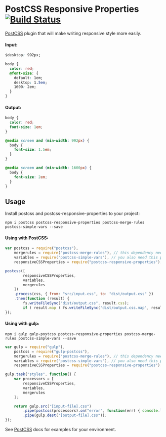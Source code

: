 # PostCSS Responsive Properties [![Build Status][ci-img]][ci]

[PostCSS] plugin that will make writing responsive style more easily.

[PostCSS]: https://github.com/postcss/postcss
[ci-img]:  https://travis-ci.org/alexandr-solovyov/postcss-responsive-properties.svg
[ci]:      https://travis-ci.org/alexandr-solovyov/postcss-responsive-properties


#### Input:
```css
$desktop: 992px;

body {
  color: red;   
  @font-size: {
    default: 1em;
    desktop: 1.5em;
    1600: 2em;
  }
}

```


#### Output:
```css
body {
  color: red;
  font-size: 1em;
}

@media screen and (min-width: 992px) {
  body {
    font-size: 1.5em;
  }
}

@media screen and (min-width: 1600px) {
  body {
    font-size: 2em;
  }
}
```

## Usage

Install postcss and postcss-responsive-properties to your project:
```
npm i postcss postcss-responsive-properties postcss-merge-rules postcss-simple-vars --save
```

#### Using with PostCSS:
```js
var postcss = require("postcss"),
    mergerules = require("postcss-merge-rules"), // this dependency needed for clean-up plugin output
    variables = require("postcss-simple-vars"), // you also need this plugin for using variables in properties
    responsiveCSSProperties = require("postcss-responsive-properties");

postcss([
        responsiveCSSProperties,
        variables,
        mergerules
    ])
    .process(css, { from: "src/input.css", to: "dist/output.css" })
    .then(function (result) {
        fs.writeFileSync("dist/output.css", result.css);
        if ( result.map ) fs.writeFileSync("dist/output.css.map", result.map);
});
```

#### Using with gulp:

```
npm i gulp gulp-postcss postcss-responsive-properties postcss-merge-rules postcss-simple-vars --save
```

```js
var gulp = require("gulp"),
    postcss = require("gulp-postcss"),
    mergerules = require("postcss-merge-rules"), // this dependency needed for clean-up plugin output
    variables = require("postcss-simple-vars"), // you also need this plugin for using variables in properties
    responsiveCSSProperties = require("postcss-responsive-properties");

gulp.task("styles", function() {
    var processors = [
        responsiveCSSProperties,
        variables,
        mergerules
    ];

    return gulp.src("[input-file].css")
        .pipe(postcss(processors).on("error", function(err) { console.log(err)}))
        .pipe(gulp.dest("[output-file].css"));
});
```

See [PostCSS] docs for examples for your environment.
